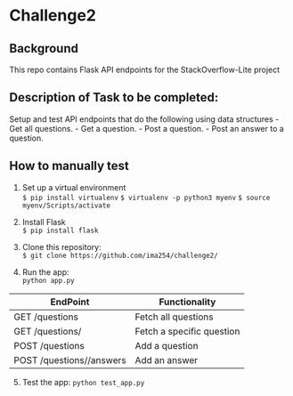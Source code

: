 # Challenge2
## Background
This repo contains Flask API endpoints for the StackOverflow-Lite project

## Description of Task to be completed:<br/>
Setup and test API endpoints that do the following using data structures
    - Get all questions.
    - Get a question.
    - Post a question.
    - Post an answer to a question.

## How to manually test<br/>

1. Set up a virtual environment<br/>
       ```$ pip install virtualenv```
       ```$ virtualenv -p python3 myenv```
       ```$ source myenv/Scripts/activate```

2. Install Flask<br/>
       ```$ pip install flask```

3. Clone this repository: <br/>
     ```$ git clone https://github.com/ima254/challenge2/```

4. Run the app: <br/>
     ```python app.py```


EndPoint | Functionality
------------ | -------------
GET /questions | Fetch all questions
GET /questions/<questionId> | Fetch a specific question
POST /questions | Add a question
POST /questions/<questionId>/answers | Add an answer

5. Test the app: 
     ```python test_app.py```
